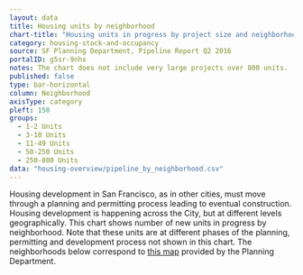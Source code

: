 ```yaml
---
layout: data
title: Housing units by neighborhood
chart-title: "Housing units in progress by project size and neighborhood, 2016 Q2"
category: housing-stock-and-occupancy
source: SF Planning Department, Pipeline Report Q2 2016
portalID: g5sr-9nhs
notes: The chart does not include very large projects over 800 units.
published: false
type: bar-horizontal
column: Neighborhood
axisType: category
pleft: 150
groups:
  - 1-2 Units
  - 3-10 Units
  - 11-49 Units
  - 50-250 Units
  - 250-800 Units
data: "housing-overview/pipeline_by_neighborhood.csv"
---
```

Housing development in San Francisco, as in other cities, must move through a planning and permitting process leading to eventual construction. Housing development is happening across the City, but at different levels geographically. This chart shows number of new units in progress by neighborhood. Note that these units are at different phases of the planning, permitting and development process not shown in this chart. The neighborhoods below correspond to [this map](http://www.sf-planning.org/index.aspx?page=1654) provided by the Planning Department.
